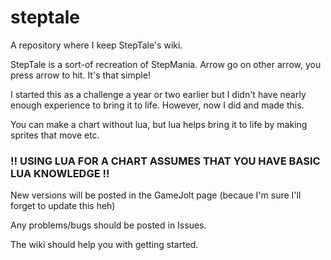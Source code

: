 # steptale
A repository where I keep StepTale's wiki.

StepTale is a sort-of recreation of StepMania. Arrow go on other arrow, you press arrow to hit. It's that simple!

I started this as a challenge a year or two earlier but I didn't have nearly enough experience to bring it to life. However, now I did and made this.

You can make a chart without lua, but lua helps bring it to life by making sprites that move etc.

### !! USING LUA FOR A CHART ASSUMES THAT YOU HAVE BASIC LUA KNOWLEDGE !!

New versions will be posted in the GameJolt page (becaue I'm sure I'll forget to update this heh)

Any problems/bugs should be posted in Issues.

The wiki should help you with getting started.
